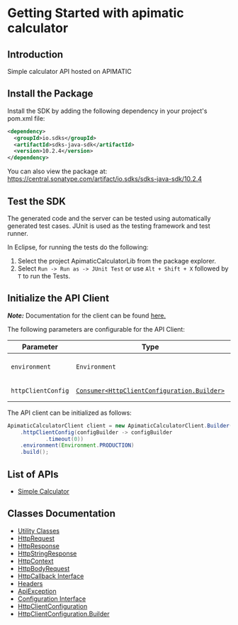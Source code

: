 
# Getting Started with apimatic calculator

## Introduction

Simple calculator API hosted on APIMATIC

## Install the Package

Install the SDK by adding the following dependency in your project's pom.xml file:

```xml
<dependency>
  <groupId>io.sdks</groupId>
  <artifactId>sdks-java-sdk</artifactId>
  <version>10.2.4</version>
</dependency>
```

You can also view the package at:
https://central.sonatype.com/artifact/io.sdks/sdks-java-sdk/10.2.4

## Test the SDK

The generated code and the server can be tested using automatically generated test cases.
JUnit is used as the testing framework and test runner.

In Eclipse, for running the tests do the following:

1. Select the project ApimaticCalculatorLib from the package explorer.
2. Select `Run -> Run as -> JUnit Test` or use `Alt + Shift + X` followed by `T` to run the Tests.

## Initialize the API Client

**_Note:_** Documentation for the client can be found [here.](https://www.github.com/Syed-Subtain/sdks-java-java-sdk/tree/10.2.4/doc/client.md)

The following parameters are configurable for the API Client:

| Parameter | Type | Description |
|  --- | --- | --- |
| `environment` | `Environment` | The API environment. <br> **Default: `Environment.PRODUCTION`** |
| `httpClientConfig` | [`Consumer<HttpClientConfiguration.Builder>`](https://www.github.com/Syed-Subtain/sdks-java-java-sdk/tree/10.2.4/doc/http-client-configuration-builder.md) | Set up Http Client Configuration instance. |

The API client can be initialized as follows:

```java
ApimaticCalculatorClient client = new ApimaticCalculatorClient.Builder()
    .httpClientConfig(configBuilder -> configBuilder
            .timeout(0))
    .environment(Environment.PRODUCTION)
    .build();
```

## List of APIs

* [Simple Calculator](https://www.github.com/Syed-Subtain/sdks-java-java-sdk/tree/10.2.4/doc/controllers/simple-calculator.md)

## Classes Documentation

* [Utility Classes](https://www.github.com/Syed-Subtain/sdks-java-java-sdk/tree/10.2.4/doc/utility-classes.md)
* [HttpRequest](https://www.github.com/Syed-Subtain/sdks-java-java-sdk/tree/10.2.4/doc/http-request.md)
* [HttpResponse](https://www.github.com/Syed-Subtain/sdks-java-java-sdk/tree/10.2.4/doc/http-response.md)
* [HttpStringResponse](https://www.github.com/Syed-Subtain/sdks-java-java-sdk/tree/10.2.4/doc/http-string-response.md)
* [HttpContext](https://www.github.com/Syed-Subtain/sdks-java-java-sdk/tree/10.2.4/doc/http-context.md)
* [HttpBodyRequest](https://www.github.com/Syed-Subtain/sdks-java-java-sdk/tree/10.2.4/doc/http-body-request.md)
* [HttpCallback Interface](https://www.github.com/Syed-Subtain/sdks-java-java-sdk/tree/10.2.4/doc/http-callback-interface.md)
* [Headers](https://www.github.com/Syed-Subtain/sdks-java-java-sdk/tree/10.2.4/doc/headers.md)
* [ApiException](https://www.github.com/Syed-Subtain/sdks-java-java-sdk/tree/10.2.4/doc/api-exception.md)
* [Configuration Interface](https://www.github.com/Syed-Subtain/sdks-java-java-sdk/tree/10.2.4/doc/configuration-interface.md)
* [HttpClientConfiguration](https://www.github.com/Syed-Subtain/sdks-java-java-sdk/tree/10.2.4/doc/http-client-configuration.md)
* [HttpClientConfiguration.Builder](https://www.github.com/Syed-Subtain/sdks-java-java-sdk/tree/10.2.4/doc/http-client-configuration-builder.md)

